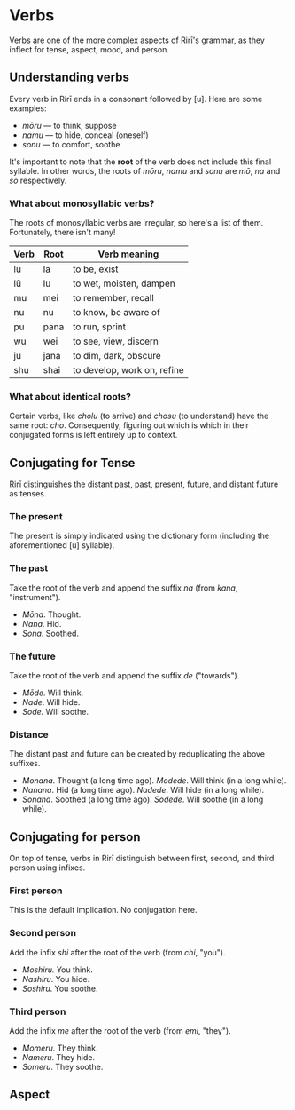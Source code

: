
# Verbs

Verbs are one of the more complex aspects of Rirī's grammar, as they inflect for tense, aspect, mood, and person.

## Understanding verbs

Every verb in Rirī ends in a consonant followed by [u]. Here are some examples:

- *mōru* — to think, suppose
- *namu* — to hide, conceal (oneself)
- *sonu* — to comfort, soothe

It's important to note that the **root** of the verb does not include this final syllable. In other words, the roots of *mōru*, *namu* and *sonu* are *mō*, *na* and *so* respectively.

### What about monosyllabic verbs?

The roots of monosyllabic verbs are irregular, so here's a list of them. Fortunately, there isn't many!

| **Verb** | **Root** | **Verb meaning**                 |
|----------|----------|-----------------------------|
| lu       | la       | to be, exist                |
| lū       | lu       | to wet, moisten, dampen     |
| mu       | mei      | to remember, recall         |
| nu       | nu       | to know, be aware of        |
|  pu      | pana     | to run, sprint              |
| wu       | wei      | to see, view, discern       |
| ju       | jana     | to dim, dark, obscure       |
| shu      | shai     | to develop, work on, refine |

### What about identical roots?

Certain verbs, like *cholu* (to arrive) and *chosu* (to understand) have the same root: *cho*. Consequently, figuring out which is which in their conjugated forms is left entirely up to context. 

## Conjugating for Tense

Rirī distinguishes the distant past, past, present, future, and distant future as tenses.

### The present
The present is simply indicated using the dictionary form (including the aforementioned [u] syllable).

### The past

Take the root of the verb and append the suffix *na* (from *kana*, "instrument").

- *Mōna*. Thought.
- *Nana*. Hid.
- *Sona*. Soothed.

### The future

Take the root of  the verb and append the suffix *de* ("towards").

- *Mōde*. Will think.
- *Nade*. Will hide.
- *Sode.* Will soothe.

### Distance

The distant past and future can be created by reduplicating the above suffixes.

- *Monana*. Thought (a long time ago). *Modede*. Will think (in a long while).
- *Nanana*. Hid (a long time ago). *Nadede*. Will hide (in a long while).
- *Sonana*. Soothed (a long time ago). *Sodede*. Will soothe (in a long while).

## Conjugating for person

On top of tense, verbs in Rirī distinguish between first, second, and third person using infixes.

### First person
This is the default implication. No conjugation here.

### Second person

Add the infix *shi* after the root of the verb (from *chi*, "you").

- *Moshiru.* You think.
- *Nashiru*. You hide.
- *Soshiru*. You soothe.

### Third person

Add the infix *me* after the root of the verb (from *emi*, "they").

- *Momeru*. They think.
- *Nameru*. They hide.
- *Someru*. They soothe.

## Aspect

